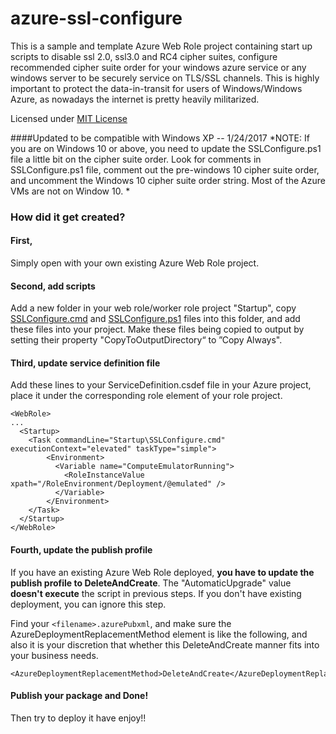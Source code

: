  # azure-ssl-configure
 
This is a sample and template Azure Web Role project containing start up scripts to disable ssl 2.0, ssl3.0 and RC4 cipher suites, configure recommended cipher suite order for your windows azure service or any windows server to be securely service on TLS/SSL channels. This is highly important to protect the data-in-transit for users of Windows/Windows Azure, as nowadays the internet is pretty heavily militarized.

Licensed under [MIT License](https://opensource.org/licenses/MIT)

####Updated to be compatible with Windows XP -- 1/24/2017
*NOTE: If you are on Windows 10 or above, you need to update the SSLConfigure.ps1 file a little bit on the cipher suite order. Look for comments in SSLConfigure.ps1 file, comment out the pre-windows 10 cipher suite order, and uncomment the Windows 10 cipher suite order string. Most of the Azure VMs are not on Window 10. *

### How did it get created? 
#### First, 
Simply open with your own existing Azure Web Role project.
#### Second, add scripts
Add a new folder in your web role/worker role project "Startup", copy [SSLConfigure.cmd](https://github.com/qinxgit/azure-ssl-configure/blob/master/AzureCloudServiceSample/WebRoleSample/Startup/SSLConfigure.cmd ) and [SSLConfigure.ps1](https://github.com/qinxgit/azure-ssl-configure/blob/master/AzureCloudServiceSample/WebRoleSample/Startup/SSLConfigure.ps1) files into this folder, and add these files into your project.
Make these files being copied to output by setting their property "CopyToOutputDirectory“ to ”Copy Always".
#### Third, update service definition file
Add these lines to your ServiceDefinition.csdef file in your Azure project, place it under the corresponding role element of your role project.
```
<WebRole>
...
  <Startup>
    <Task commandLine="Startup\SSLConfigure.cmd" executionContext="elevated" taskType="simple">
	    <Environment>
          <Variable name="ComputeEmulatorRunning">
            <RoleInstanceValue xpath="/RoleEnvironment/Deployment/@emulated" />
          </Variable>
        </Environment>
    </Task>
  </Startup>
</WebRole>
```
#### Fourth, update the publish profile
If you have an existing Azure Web Role deployed, **you have to update the publish profile to DeleteAndCreate**. The "AutomaticUpgrade" value **doesn't execute** the script in previous steps. If you don't have existing deployment, you can ignore this step.

Find your `<filename>.azurePubxml`, and make sure the AzureDeploymentReplacementMethod element is like the following, and also it is your discretion that whether this DeleteAndCreate manner fits into your business needs. 

```
<AzureDeploymentReplacementMethod>DeleteAndCreate</AzureDeploymentReplacementMethod>
```

#### Publish your package and Done!

Then try to deploy it have enjoy!!
